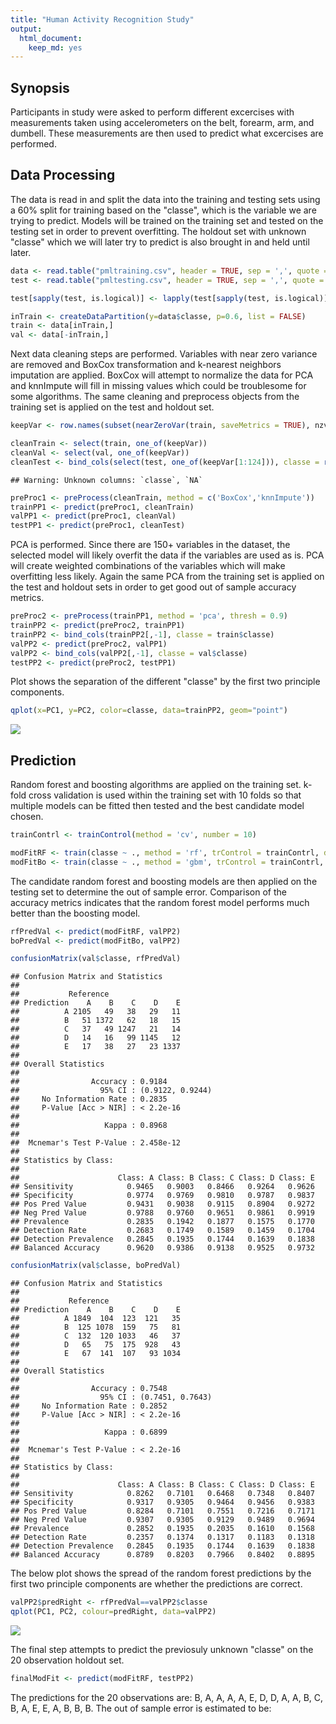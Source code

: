 ```yaml
---
title: "Human Activity Recognition Study"
output:
  html_document:
    keep_md: yes
---
```




## Synopsis

Participants in study were asked to perform different excercises with measurements taken using accelerometers on the belt, forearm, arm, and dumbell. These measurements are then used to predict what excercises are performed.

## Data Processing

The data is read in and split the data into the training and testing sets using a 60% split for training based on the "classe", which is the variable we are trying to predict. Models will be trained on the training set and tested on the testing set in order to prevent overfitting. The holdout set with unknown "classe" which we will later try to predict is also brought in and held until later.


```r
data <- read.table("pmltraining.csv", header = TRUE, sep = ',', quote = '\"', dec='.', na.strings = c('NA', '#DIV/0!', 'NULL', ''))[8:160]
test <- read.table("pmltesting.csv", header = TRUE, sep = ',', quote = '\"', dec = '.', na.strings = c('NA', '#DIV/0!', 'NULL', ''))[8:159]

test[sapply(test, is.logical)] <- lapply(test[sapply(test, is.logical)], as.numeric)

inTrain <- createDataPartition(y=data$classe, p=0.6, list = FALSE)
train <- data[inTrain,]
val <- data[-inTrain,]
```

Next data cleaning steps are performed. Variables with near zero variance are removed and BoxCox transformation and k-nearest neighbors imputation are applied. BoxCox will attempt to normalize the data for PCA and knnImpute will fill in missing values which could be troublesome for some algorithms. The same cleaning and preprocess objects from the training set is applied on the test and holdout set.


```r
keepVar <- row.names(subset(nearZeroVar(train, saveMetrics = TRUE), nzv == FALSE))

cleanTrain <- select(train, one_of(keepVar))
cleanVal <- select(val, one_of(keepVar))
cleanTest <- bind_cols(select(test, one_of(keepVar[1:124])), classe = rep('', times = 20))
```

```
## Warning: Unknown columns: `classe`, `NA`
```

```r
preProc1 <- preProcess(cleanTrain, method = c('BoxCox','knnImpute'))
trainPP1 <- predict(preProc1, cleanTrain)
valPP1 <- predict(preProc1, cleanVal)
testPP1 <- predict(preProc1, cleanTest)
```

PCA is performed. Since there are 150+ variables in the dataset, the selected model will likely overfit the data if the variables are used as is. PCA will create weighted combinations of the variables which will make overfitting less likely. Again the same PCA from the training set is applied on the test and holdout sets in order to get good out of sample accuracy metrics.


```r
preProc2 <- preProcess(trainPP1, method = 'pca', thresh = 0.9)
trainPP2 <- predict(preProc2, trainPP1)
trainPP2 <- bind_cols(trainPP2[,-1], classe = train$classe)
valPP2 <- predict(preProc2, valPP1)
valPP2 <- bind_cols(valPP2[,-1], classe = val$classe)
testPP2 <- predict(preProc2, testPP1)
```

Plot shows the separation of the different "classe" by the first two principle components.


```r
qplot(x=PC1, y=PC2, color=classe, data=trainPP2, geom="point")
```

![](Course-Project_files/figure-html/PCA_plot-1.png)<!-- -->

## Prediction

Random forest and boosting algorithms are applied on the training set. k-fold cross validation is used within the training set with 10 folds so that multiple models can be fitted then tested and the best candidate model chosen.


```r
trainContrl <- trainControl(method = 'cv', number = 10)

modFitRF <- train(classe ~ ., method = 'rf', trControl = trainContrl, data = trainPP2)
modFitBo <- train(classe ~ ., method = 'gbm', trControl = trainContrl, data = trainPP2, verbose = FALSE)
```

The candidate random forest and boosting models are then applied on the testing set to determine the out of sample error. Comparison of the accuracy metrics indicates that the random forest model performs much better than the boosting model.


```r
rfPredVal <- predict(modFitRF, valPP2)
boPredVal <- predict(modFitBo, valPP2)

confusionMatrix(val$classe, rfPredVal)
```

```
## Confusion Matrix and Statistics
## 
##           Reference
## Prediction    A    B    C    D    E
##          A 2105   49   38   29   11
##          B   51 1372   62   18   15
##          C   37   49 1247   21   14
##          D   14   16   99 1145   12
##          E   17   38   27   23 1337
## 
## Overall Statistics
##                                           
##                Accuracy : 0.9184          
##                  95% CI : (0.9122, 0.9244)
##     No Information Rate : 0.2835          
##     P-Value [Acc > NIR] : < 2.2e-16       
##                                           
##                   Kappa : 0.8968          
##                                           
##  Mcnemar's Test P-Value : 2.458e-12       
## 
## Statistics by Class:
## 
##                      Class: A Class: B Class: C Class: D Class: E
## Sensitivity            0.9465   0.9003   0.8466   0.9264   0.9626
## Specificity            0.9774   0.9769   0.9810   0.9787   0.9837
## Pos Pred Value         0.9431   0.9038   0.9115   0.8904   0.9272
## Neg Pred Value         0.9788   0.9760   0.9651   0.9861   0.9919
## Prevalence             0.2835   0.1942   0.1877   0.1575   0.1770
## Detection Rate         0.2683   0.1749   0.1589   0.1459   0.1704
## Detection Prevalence   0.2845   0.1935   0.1744   0.1639   0.1838
## Balanced Accuracy      0.9620   0.9386   0.9138   0.9525   0.9732
```

```r
confusionMatrix(val$classe, boPredVal)
```

```
## Confusion Matrix and Statistics
## 
##           Reference
## Prediction    A    B    C    D    E
##          A 1849  104  123  121   35
##          B  125 1078  159   75   81
##          C  132  120 1033   46   37
##          D   65   75  175  928   43
##          E   67  141  107   93 1034
## 
## Overall Statistics
##                                           
##                Accuracy : 0.7548          
##                  95% CI : (0.7451, 0.7643)
##     No Information Rate : 0.2852          
##     P-Value [Acc > NIR] : < 2.2e-16       
##                                           
##                   Kappa : 0.6899          
##                                           
##  Mcnemar's Test P-Value : < 2.2e-16       
## 
## Statistics by Class:
## 
##                      Class: A Class: B Class: C Class: D Class: E
## Sensitivity            0.8262   0.7101   0.6468   0.7348   0.8407
## Specificity            0.9317   0.9305   0.9464   0.9456   0.9383
## Pos Pred Value         0.8284   0.7101   0.7551   0.7216   0.7171
## Neg Pred Value         0.9307   0.9305   0.9129   0.9489   0.9694
## Prevalence             0.2852   0.1935   0.2035   0.1610   0.1568
## Detection Rate         0.2357   0.1374   0.1317   0.1183   0.1318
## Detection Prevalence   0.2845   0.1935   0.1744   0.1639   0.1838
## Balanced Accuracy      0.8789   0.8203   0.7966   0.8402   0.8895
```

The below plot shows the spread of the random forest predictions by the first two principle components are whether the predictions are correct.


```r
valPP2$predRight <- rfPredVal==valPP2$classe
qplot(PC1, PC2, colour=predRight, data=valPP2)
```

![](Course-Project_files/figure-html/rfplot-1.png)<!-- -->

The final step attempts to predict the previosuly unknown "classe" on the 20 observation holdout set.


```r
finalModFit <- predict(modFitRF, testPP2)
```

The predictions for the 20 observations are: B, A, A, A, A, E, D, D, A, A, B, C, B, A, E, E, A, B, B, B. The out of sample error is estimated to be:
